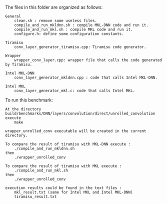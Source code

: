The files in this folder are organized as follows:

    General
        clean.sh : remove some useless files.
        compile_and_run_mkldnn.sh : compile MKL-DNN code and run it.
        compile_and_run_mkl.sh : compile MKL code and run it. 
        configure.h: define some configuration constants.

    Tiramisu
        conv_layer_generator_tiramisu.cpp: Tiramisu code generator.

    Wrapper
        wrapper_conv_layer.cpp: wrapper file that calls the code generated by Tiramisu.

    Intel MKL-DNN
        conv_layer_generator_mkldnn.cpp : code that calls Intel MKL-DNN.

    Intel MKL
        conv_layer_generator_mkl.c: code that calls Intel MKL. 

To run this benchmark:

    At the directory build/benchmarks/DNN/layers/convolution/direct/unrolled_convolution execute 
	    make 

    wrapper_unrolled_conv executable will be created in the current directory. 

    To compare the result of tiramisu with MKL-DNN execute :
        ./compile_and_run_mkldnn.sh
    then 
        ./wrapper_unrolled_conv
    
    To compare the result of tiramisu with MKL execute :
        ./compile_and_run_mkl.sh
    then 
        ./wrapper_unrolled_conv
    
    execution results could be found in the text files : 
        mkl_result.txt (same for Intel MKL and Intel MKL-DNN)
        tiramisu_result.txt
